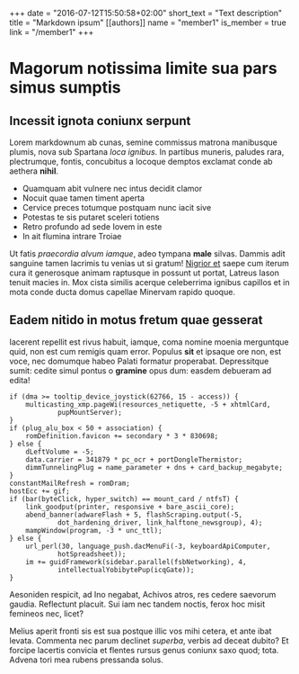 +++
date = "2016-07-12T15:50:58+02:00"
short_text = "Text description"
title = "Markdown ipsum"
[[authors]]
    name = "member1"
    is_member = true
    link = "/member1"
+++

# Magorum notissima limite sua pars simus sumptis

## Incessit ignota coniunx serpunt

Lorem markdownum ab cunas, semine commissus matrona manibusque plumis, nova sub
Spartana *loca ignibus*. In partibus muneris, paludes rara, plectrumque, fontis,
concubitus a locoque demptos exclamat conde ab aethera **nihil**.

- Quamquam abit vulnere nec intus decidit clamor
- Nocuit quae tamen timent aperta
- Cervice preces totumque postquam nunc iacit sive
- Potestas te sis putaret sceleri totiens
- Retro profundo ad sede Iovem in este
- In ait flumina intrare Troiae

Ut fatis *praecordia alvum iamque*, adeo tympana **male** silvas. Dammis adit
sanguine tamen lacrimis tu venias ut si gratum! [Nigrior
et](http://www.traxere-veniat.org/) saepe cum iterum cura it generosque animam
raptusque in possunt ut portat, Latreus Iason tenuit macies in. Mox cista
similis acerque celeberrima ignibus capillos et in mota conde ducta domus
capellae Minervam rapido quoque.

## Eadem nitido in motus fretum quae gesserat

Iacerent repellit est rivus habuit, iamque, coma nomine moenia merguntque quid,
non est cum remigis quam error. Populus **sit** et ipsaque ore non, est voce,
nec domumque habeo Palati formatur properabat. Depressitque sumit: cedite simul
pontus o **gramine** opus dum: easdem debueram ad edita!

    if (dma >= tooltip_device_joystick(62766, 15 - access)) {
        multicasting_xmp.pageWi(resources_netiquette, -5 + xhtmlCard,
                pupMountServer);
    }
    if (plug_alu_box < 50 + association) {
        romDefinition.favicon += secondary * 3 * 830698;
    } else {
        dLeftVolume = -5;
        data.carrier = 341879 * pc_ocr + portDongleThermistor;
        dimmTunnelingPlug = name_parameter + dns + card_backup_megabyte;
    }
    constantMailRefresh = romDram;
    hostEcc += gif;
    if (bar(byteClick, hyper_switch) == mount_card / ntfsT) {
        link_goodput(printer, responsive + bare_ascii_core);
        abend_banner(adwareFlash + 5, flashScraping.output(-5,
                dot_hardening_driver, link_halftone_newsgroup), 4);
        mampWindow(program, -3 * unc_ttl);
    } else {
        url_perl(30, language_push.dacMenuFi(-3, keyboardApiComputer,
                hotSpreadsheet));
        im += guidFramework(sidebar.parallel(fsbNetworking), 4,
                intellectualYobibytePup(icqGate));
    }

Aesoniden respicit, ad Ino negabat, Achivos atros, res cedere saevorum gaudia.
Reflectunt placuit. Sui iam nec tandem noctis, ferox hoc misit femineos nec,
licet?

Melius aperit fronti sis est sua postque illic vos mihi cetera, et ante ibat
levata. Commenta nec parum declinet *superba*, verbis ad deceat dubito? Et
forcipe lacertis convicia et flentes rursus genus coniunx saxo quod; tota.
Advena tori mea rubens pressanda solus.
